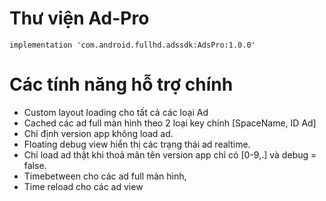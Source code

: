 # Thư viện Ad-Pro

```
implementation 'com.android.fullhd.adssdk:AdsPro:1.0.0'
```


# Các tính năng hỗ trợ chính
- Custom layout loading cho tất cả các loại Ad
- Cached các ad full màn hình theo 2 loại key chính [SpaceName, ID Ad]
- Chỉ định version app không load ad.
- Floating debug view hiển thị các trạng thái ad realtime.
- Chỉ load ad thật khi thoả mãn tên version app chỉ có [0-9,.] và debug = false.
- Timebetween cho các ad full màn hình,
- Time reload cho các ad view
